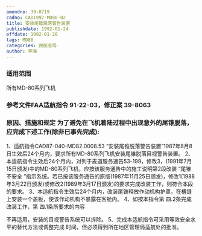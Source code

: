 ```yaml
---
amendno: 39-0719
cadno: CAD1992-MD80-02
title: 安装尾锥脱落警告装置
publishdate: 1992-01-24
effdate: 1992-01-28
tags: MD80
categories: 民航总局
author: 李海
---
```


### 适用范围 
所有MD-80系列飞机

### 参考文件FAA适航指令 91-22-03，修正案 39-8063

### 原因、措施和规定 为了避免在飞机着陆过程中出现意外的尾锥脱落，应完成下述工作(除非已事先完成): 
1、适航指令CAD87-040-MD82.0008.53 “安装尾锥脱落警告装置”1987年8月8日生效后24个月内，要求所有MD-80系列飞机安装尾锥脱落目视警告装置。 
    2、本适航指令生效后24个月内，对列于麦道服务通告53-199，修改3，(1991年7月15日颁发)中的MD-80系列飞机，应按该服务通告中的施工说明第2段改装 “尾锥不安全 ”指示系统。若已按该服务通告的原版(1987年11月25日颁发)，修改1(1988年3月22日颁发)或修改2(1989年3月17日颁发)的要求完成改装工作，则符合本段的要求。 
    3、本适航指令生效后24个月内，改装尾锥释放作动机构护罩，在槽缝上安装一个盖板，使该作动机构不暴露在客舱内。     4、如按本指令第
四.2条完成改装工作，第
四.1条所要求的内容
     
不再适用，安装的目视警告系统可以拆除。     5、完成本适航指令可采用等效安全水平的替代方法或调整完成
时间，但必须得到所在地区管理局适航处的批准。

